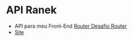 # API Ranek

- API para meu Front-End <a href="https://github.com/brunosann/react-desafio-router">Router Desafio Router</a>
- <a href="https://devteixeira.com/ranek/">Site</a>
